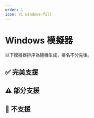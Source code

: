 ```yaml
---
order: 1
icon: ri:windows-fill
---
```


# Windows 模擬器

以下模擬器排序為隨機生成，排名不分先後。

<script setup>
import MarkdownIt from 'markdown-it'
import MarkdownItAnchor from 'markdown-it-anchor'

const shuffleArray = (array) => {
    for (let i = array.length - 1; i > 0; i--) {
        const j = Math.floor(Math.random() * (i + 1));
        [array[i], array[j]] = [array[j], array[i]];
    }
    return array;
}

const fullySupport = shuffleArray([
    {
        name: '藍疊模擬器 5',
        link: 'https://www.bluestacks.cn/',
        note: '完美支援。需要在模擬器 `設定` - `引擎設定` 中開啟 `允許ADB連線`。',
    },
    {
        name: '藍疊模擬器 5 國際版',
        link: 'https://www.bluestacks.com/tw/index.html',
        note: '完美支援，需要在模擬器 `設定` - `進階` 中開啟 `Android除錯橋`。已知相容 Hyper-V。\n\n- 推薦下載 [離線安裝包](https://support.bluestacks.com/hc/zh-tw/articles/4402611273485-BlueStacks-5-%E9%9B%A2%E7%B7%9A%E5%AE%89%E8%A3%9D%E7%A8%8B%E5%BC%8F)，避免緩慢和捆綁安裝；推薦安裝 [Android 11](https://support.bluestacks.com/hc/zh-tw/articles/4402611273485-BlueStacks-5-%E9%9B%A2%E7%B7%9A%E5%AE%89%E8%A3%9D%E7%A8%8B%E5%BC%8F#:~:text=%E5%AE%89%E8%A3%9D%20BlueStacks%205%20%E7%9A%84%20Android%2011) 版本；解除安裝請使用官方提供的 [解除安裝工具](https://support.bluestacks.com/hc/zh-tw/articles/360057724751-%E5%A6%82%E4%BD%95%E5%BE%9E%E6%82%A8%E7%9A%84%E9%9B%BB%E8%85%A6%E4%B8%8A%E5%AE%8C%E5%85%A8%E7%A7%BB%E9%99%A4-BlueStacks-5-BlueStacks-X-%E5%92%8C-BlueStacks-%E6%9C%8D%E5%8B%99) 以清除殘留。\n- 若 ADB 埠號不斷的無規律變動，每次啟動都不相同，可能是因為您的電腦開啟了 [Hyper-V](https://support.bluestacks.com/hc/zh-tw/articles/4415238471053-BlueStacks-5-%E6%94%AF%E6%8F%B4-Hyper-V-%E7%9A%84-Windows-10-%E5%92%8C-11-%E4%B8%8A%E7%9A%84%E9%9B%BB%E8%85%A6%E8%A6%8F%E6%A0%BC%E9%9C%80%E6%B1%82)。MAA 現在會嘗試自動讀取藍疊模擬器配置檔案內的埠號，若該功能失效/你有多開需求/安裝了多個模擬器核心，請參考 [連線設定](../connection.html#藍疊模擬器-hyper-v-每次啟動埠號都不一樣) 做出修改。由於 Hyper-V 以管理員身份執行，如自動關閉模擬器、自動檢測連線等不涉及 ADB 的操作同樣需要以管理員身份執行 MAA。',
    },
    {
        name: 'MuMu 模擬器 12',
        link: 'https://mumu.163.com/',
        note: '完美支援，且額外支援[截圖增強模式](../connection.html#mumu-截圖增強模式)。已知相容 Hyper-V。\n\n- “完成後退出模擬器”功能可能偶現異常，如果遇到請向 MuMu 官方反饋。\n- 3.5.4 ~ 3.5.7 版本 MuMu 12 的“後台保活”功能會導致截圖失敗，推薦使用 3.5.7 之後的版本；若您正在使用 3.5.4 ~ 3.5.7 版本的 MuMu 12，請關閉 MuMu 12 設定 - 其他 中的“後台掛機時保活執行”（詳見[官方公告](https://mumu.163.com/help/20230802/35047_1102450.html)）。',
    },
    {
        name: '雷電模擬器',
        link: 'https://www.ldmnq.com/',
        note: '完美支援，且額外支援[截圖增強模式](../connection.html#雷電截圖增強模式)。已知相容 Hyper-V。\n\n- 雷電 9 推薦使用 9.0.57 及以上版本；雷電 5 推薦使用 5.0.67 及以上版本；\n- 低於上述版本則需要在 `設定` - `連線設定` 中執行 `強制替換 ADB`，才能使用 Minitouch, MaaTouch 等高效的觸控模式；',
    },
    {
        name: '夜神模擬器',
        link: 'https://www.yeshen.com/',
        note: '完美支援，但測試較少。已知相容 Hyper-V。',
    },
    {
        name: '逍遙模擬器',
        link: 'https://www.xyaz.cn/',
        note: '完美支援，但測試較少。',
    },
]);

const partiallySupport = shuffleArray([
    {
        name: 'MuMu 模擬器 6',
        link: 'https://mumu.163.com/update/win/',
        note: '自 MAA v5.1.0 起放棄支援，網易已在 2023.8.15 停止維護。\n\n- 不再支援自動檢測連線，需使用通用連線配置，並手動配置 ADB 路徑和連線地址。\n- 需要在 `設定` - `連線設定` 中執行 `強制替換 ADB`，才能使用 Minitouch, MaaTouch 等高效的觸控模式。\n- 需要使用管理員許可權執行 MAA 才能使用“完成後退出模擬器”相關功能。\n- 不支援使用 MuMu 6 預設的幾個奇葩解析度，需要改成 `1280x720`，`1920x1080`，`2560x1440` 等 16:9 比例。\n- MuMu 6 多開使用的是同一個 ADB 埠，所以無法支援多開的 MuMu 6。',
    },
    {
        name: '適用於 Android™️ 的 Windows 子系統',
        link: 'https://docs.microsoft.com/zh-cn/windows/android/wsa/',
        note: '自 MAA v5.2.0 起放棄支援，微軟將在 2025.3.5 停止維護。\n\n- 需要使用 [自定義連線](../connection.html) 的方式來連線。\n- WSA 2204 或更高版本（版本號在子系統設定的 `關於` 頁面中），連線配置選擇 `通用配置`。\n- WSA 2203 或更老版本（版本號在子系統設定頁面的上方），連線配置選擇 `WSA 舊版本`。\n- 由於本軟體僅對 720p 以上 `16:9` 解析度支援較好，所以請手動拖動視窗大小，儘量貼近 16:9 比例。（如果你的顯示器是 16:9 的，可以直接按 `F11` 全屏）。\n- 任務執行過程中請儘量保證明日方舟在前台且無其他安卓應用同時在前台執行，否則可能導致遊戲暫停執行或任務識別錯誤。\n- WSA 的截圖經常莫名其妙截出來一個白螢幕，導致辨識異常，還是不推薦使用。',
    },
    {
        name: 'AVD',
        link: 'https://developer.android.com/studio/run/managing-avds',
        note: '理論支援。\n\n- 從 Android 10 開始，Minitouch 在 SELinux 為 `Enforcing` 模式時不再可用，請切換至其他觸控模式，或將 SELinux **臨時**切換為 `Permissive` 模式。\n- AVD 是為除錯而生的，更建議使用其他為遊戲而設計的模擬器。',
    },
    {
        name: 'Google Play 遊戲（開發者）',
        link: 'https://developer.android.com/games/playgames/emulator?hl=zh-cn',
        note: '理論支援。必須開啟 Hyper-V，且必須登入 Gooole 帳戶。\n\n- 需要使用 [自定義連線](../connection.html) 的方式來連線，ADB 埠為 `6520`。\n- 由於 Android 10 及更新版本的 SELinux 策略，Minitouch 無法正常工作，請切換到其他觸控模式。\n- 每次啟動模擬器後的首次連線都會失敗，需勾選 `連線失敗後嘗試關閉並重啟ADB程式`。',
    },
]);

const notSupport = shuffleArray([
    {
        name: 'MuMu 手遊助手（星雲引擎）',
        note: '不支援，未開放 ADB 埠。',
    },
    {
        name: '騰訊手遊助手',
        note: '不支援，未開放 ADB 埠。',
    },
    {
        name: 'Google Play 遊戲',
        link: 'https://play.google.com/googleplaygames',
        note: '不支援，[玩家客戶端](https://developer.android.com/games/playgames/pg-emulator?hl=zh-cn#installing-game-consumer)未開放 ADB 埠。',
    },
]);

const md = new MarkdownIt();
md.use(MarkdownItAnchor);

const fullySupportHtml = md.render(fullySupport.map(simulator => `
### ✅ ${simulator.link ? `[${simulator.name}](${simulator.link})` : simulator.name}
${simulator.note}
`).join(''));
const partiallySupportHtml = md.render(partiallySupport.map(simulator => `
### ⚠️ ${simulator.link ? `[${simulator.name}](${simulator.link})` : simulator.name}
${simulator.note}
`).join(''));
const notSupportHtml = md.render(notSupport.map(simulator => `
### 🚫 ${simulator.link ? `[${simulator.name}](${simulator.link})` : simulator.name}
${simulator.note}
`).join(''));
</script>

## ✅ 完美支援

<ClientOnly><div v-html="fullySupportHtml"></div></ClientOnly>

## ⚠️ 部分支援

<ClientOnly><div v-html="partiallySupportHtml"></div></ClientOnly>

## 🚫 不支援

<ClientOnly><div v-html="notSupportHtml"></div></ClientOnly>
